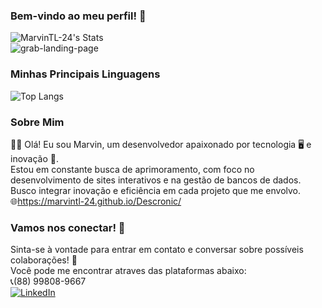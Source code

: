 ### Bem-vindo ao meu perfil! 👋
![MarvinTL-24's Stats](https://github-readme-stats.vercel.app/api?username=MarvinTL-24&show_icons=true&theme=tokyonight)
<br>
![grab-landing-page](https://github.com/MarvinTL-24/Perfil/blob/main/rebrnd-coding.gif)
<br>
### Minhas Principais Linguagens
![Top Langs](https://github-readme-stats.vercel.app/api/top-langs/?username=MarvinTL-24&exclude_repo=github-readme-stats,anuraghazra.github.io)
<br>
### Sobre Mim
👨‍💻  Olá! Eu sou Marvin, um desenvolvedor apaixonado por tecnologia 🖥️ e inovação 🚀.<br>
    Estou em constante busca de aprimoramento, com foco no desenvolvimento de sites interativos e na gestão de bancos de dados.<br>
    Busco integrar inovação e eficiência em cada projeto que me envolvo.<br>
🌐https://marvintl-24.github.io/Descronic/
<br>
### Vamos nos conectar! 🤝
Sinta-se à vontade para entrar em contato e conversar sobre possíveis colaborações! 🤝 <br>
Você pode me encontrar atraves das plataformas abaixo: <br>
📞(88) 99808-9667 <br>
[![LinkedIn](https://img.shields.io/badge/LinkedIn-0077B5?style=for-the-badge&logo=linkedin&logoColor=white)](https://www.linkedin.com/in/MarvinTL24)
